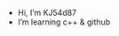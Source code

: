 - Hi, I’m KJ54d87
- I’m learning c++ & github

<!---
KJ54d87/KJ54d87 is a ✨ special ✨ repository because its `README.md` (this file) appears on your GitHub profile.
You can click the Preview link to take a look at your changes.
--->
